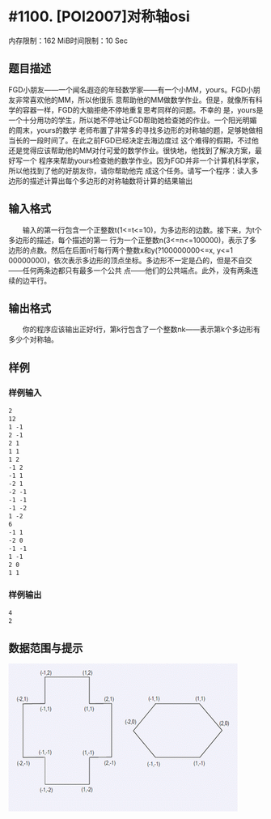 # #1100. [POI2007]对称轴osi

内存限制：162 MiB时间限制：10 Sec

## 题目描述

FGD小朋友&mdash;&mdash;一个闻名遐迩的年轻数学家&mdash;&mdash;有一个小MM，yours。FGD小朋友非常喜欢他的MM，所以他很乐
意帮助他的MM做数学作业。但是，就像所有科学的容器一样，FGD的大脑拒绝不停地重复思考同样的问题。不幸的
是，yours是一个十分用功的学生，所以她不停地让FGD帮助她检查她的作业。一个阳光明媚的周末，yours的数学
老师布置了非常多的寻找多边形的对称轴的题，足够她做相当长的一段时间了。在此之前FGD已经决定去海边度过
这个难得的假期，不过他还是觉得应该帮助他的MM对付可爱的数学作业。很快地，他找到了解决方案，最好写一个
程序来帮助yours检查她的数学作业。因为FGD并非一个计算机科学家，所以他找到了他的好朋友你，请你帮助他完
成这个任务。请写一个程序：读入多边形的描述计算出每个多边形的对称轴数将计算的结果输出

## 输入格式

　　输入的第一行包含一个正整数t(1<=t<=10)，为多边形的边数。接下来，为t个多边形的描述，每个描述的第一
行为一个正整数n(3<=n<=100000)，表示了多边形的点数。然后在后面n行每行两个整数x和y(?100000000<=x, y<=1
00000000)，依次表示多边形的顶点坐标。多边形不一定是凸的，但是不自交&mdash;&mdash;任何两条边都只有最多一个公共
点&mdash;&mdash;他们的公共端点。此外，没有两条连续的边平行。

## 输出格式

　　你的程序应该输出正好t行，第k行包含了一个整数nk&mdash;&mdash;表示第k个多边形有多少个对称轴。

## 样例

### 样例输入

    
    2
    12
    1 -1
    2 -1
    2 1
    1 1
    1 2
    -1 2
    -1 1
    -2 1
    -2 -1
    -1 -1
    -1 -2
    1 -2
    6
    -1 1
    -2 0
    -1 -1
    1 -1
    2 0
    1 1
    
    

### 样例输出

    
    4
    2
    

## 数据范围与提示

![](images/1100.jpg)
